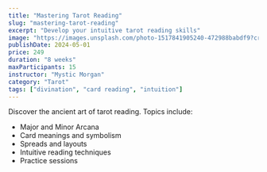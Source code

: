 ```yaml
---
title: "Mastering Tarot Reading"
slug: "mastering-tarot-reading"
excerpt: "Develop your intuitive tarot reading skills"
image: "https://images.unsplash.com/photo-1517841905240-472988babdf9?crop=entropy&cs=tinysrgb&fit=max&fm=jpg&ixid=MnwzNjUyOXwwfDF8c2VhcmNofDF8fHRhcm90JTIwcmVhZGluZ3xlbnwwfHx8fDE2ODI0MjY0MjM&ixlib=rb-4.0.3&q=80&w=1080"
publishDate: 2024-05-01
price: 249
duration: "8 weeks"
maxParticipants: 15
instructor: "Mystic Morgan"
category: "Tarot"
tags: ["divination", "card reading", "intuition"]
---
```


Discover the ancient art of tarot reading. Topics include:

- Major and Minor Arcana
- Card meanings and symbolism
- Spreads and layouts
- Intuitive reading techniques
- Practice sessions 